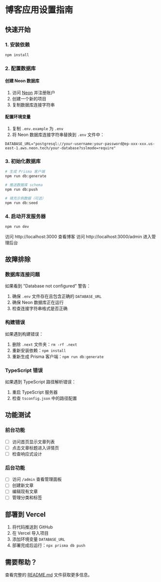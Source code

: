 # 博客应用设置指南

## 快速开始

### 1. 安装依赖

```bash
npm install
```

### 2. 配置数据库

#### 创建 Neon 数据库

1. 访问 [Neon](https://neon.tech) 并注册账户
2. 创建一个新的项目
3. 复制数据库连接字符串

#### 配置环境变量

1. 复制 `.env.example` 为 `.env`
2. 将 Neon 数据库连接字符串替换到 `.env` 文件中：

```env
DATABASE_URL="postgresql://your-username:your-password@ep-xxx-xxx.us-east-1.aws.neon.tech/your-database?sslmode=require"
```

### 3. 初始化数据库

```bash
# 生成 Prisma 客户端
npm run db:generate

# 推送数据库 schema
npm run db:push

# 填充示例数据（可选）
npm run db:seed
```

### 4. 启动开发服务器

```bash
npm run dev
```

访问 http://localhost:3000 查看博客
访问 http://localhost:3000/admin 进入管理后台

## 故障排除

### 数据库连接问题

如果看到 "Database not configured" 警告：

1. 确保 `.env` 文件存在且包含正确的 `DATABASE_URL`
2. 确保 Neon 数据库正在运行
3. 检查连接字符串格式是否正确

### 构建错误

如果遇到构建错误：

1. 删除 `.next` 文件夹：`rm -rf .next`
2. 重新安装依赖：`npm install`
3. 重新生成 Prisma 客户端：`npm run db:generate`

### TypeScript 错误

如果遇到 TypeScript 路径解析错误：

1. 重启 TypeScript 服务器
2. 检查 `tsconfig.json` 中的路径配置

## 功能测试

### 前台功能

- [ ] 访问首页显示文章列表
- [ ] 点击文章标题进入详情页
- [ ] 检查响应式设计

### 后台功能

- [ ] 访问 `/admin` 查看管理面板
- [ ] 创建新文章
- [ ] 编辑现有文章
- [ ] 管理分类和标签

## 部署到 Vercel

1. 将代码推送到 GitHub
2. 在 Vercel 导入项目
3. 添加环境变量 `DATABASE_URL`
4. 部署完成后运行：`npx prisma db push`

## 需要帮助？

查看完整的 [README.md](./README.md) 文件获取更多信息。
